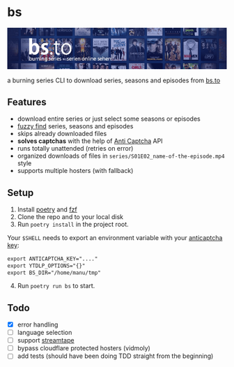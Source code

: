 # bs

![](./header.png)

a burning series CLI to download series, seasons and episodes from [bs.to](https://bs.to)

## Features

- download entire series or just select some seasons or episodes
- [fuzzy find](https://github.com/junegunn/fzf) series, seasons and episodes
- skips already downloaded files
- **solves captchas** with the help of [Anti Captcha](https://anti-captcha.com/de) API
- runs totally unattended (retries on error)
- organized downloads of files in `series/S01E02_name-of-the-episode.mp4` style
- supports multiple hosters (with fallback)

## Setup

1. Install [poetry](https://python-poetry.org/) and [fzf](https://github.com/junegunn/fzf)
2. Clone the repo and to your local disk
3. Run `poetry install` in the project root.

Your `$SHELL` needs to export an environment variable with your [anticaptcha key](https://anti-captcha.com/de):

```
export ANTICAPTCHA_KEY="...."
export YTDLP_OPTIONS="{}"
export BS_DIR="/home/manu/tmp"
```

4. Run `poetry run bs` to start.

## Todo

- [x] error handling
- [ ] language selection
- [ ] support [streamtape](https://github.com/ChristopherProject/Streamtape-Video-Downloader)
- [ ] bypass cloudflare protected hosters (vidmoly)
- [ ] add tests (should have been doing TDD straight from the beginning)
